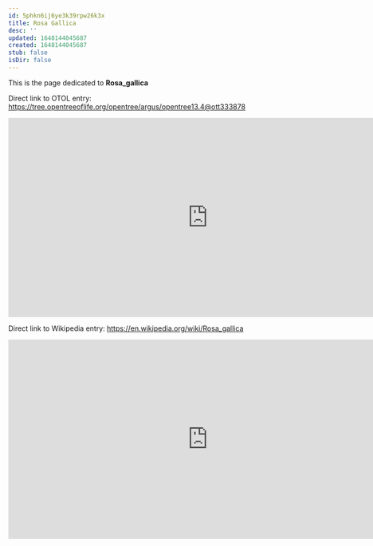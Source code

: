 ```yaml
---
id: 5phkn6ij6ye3k39rpw26k3x
title: Rosa Gallica
desc: ''
updated: 1648144045687
created: 1648144045687
stub: false
isDir: false
---
```

This is the page dedicated to **Rosa_gallica**


Direct link to OTOL entry: https://tree.opentreeoflife.org/opentree/argus/opentree13.4@ott333878



<html>
    <body>
    <iframe src="https://tree.opentreeoflife.org/opentree/argus/opentree13.4@ott333878"
    width="800" height="400" frameborder="0" allowfullscreen> </iframe>
    </body>
</html>
    


Direct link to Wikipedia entry: https://en.wikipedia.org/wiki/Rosa_gallica



<html>
    <body>
    <iframe src="https://en.wikipedia.org/wiki/Rosa_gallica"
    width="800" height="400" frameborder="0" allowfullscreen> </iframe>
    </body>
</html>
    
